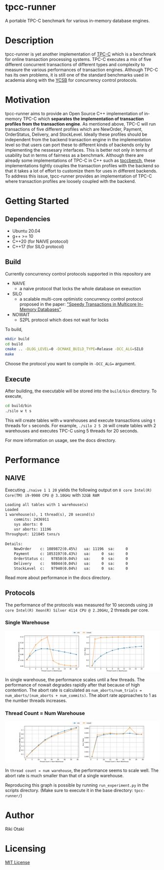 # tpcc-runner

A portable TPC-C benchmark for various in-memory database engines. 

# Description

tpcc-runner is yet another implementation of [TPC-C](http://www.tpc.org/tpcc/) which is a benchmark for online transaction processing systems.
TPC-C executes a mix of five different concurrent transactions of different types and complexity to measure the various performances of transaction engines.
Although TPC-C has its own problems, it is still one of the standard benchmarks used in academia along with the [YCSB](https://github.com/brianfrankcooper/YCSB) for concurrency control protocols.

# Motivation

tpcc-runner aims to provide an Open Source C++ implementation of in-memory TPC-C which __separates the implementation of transaction profiles from the transaction engine__.
As mentioned above, TPC-C will run transactions of five different profiles which are NewOrder, Payment, OrderStatus, Delivery, and StockLevel. 
Ideally these profiles should be independent from the backend transaction engine in the implementation level so that users can port these to different kinds of backends only by implementing the nessesary interfaces.
This is better not only in terms of usability but in terms of fairness as a benchmark.
Although there are already some implementations of TPC-C in C++ such as [tpccbench](https://github.com/evanj/tpccbench), these implementations tightly couples the transaction profiles with the backend so that it takes a lot of effort to customize them for uses in different backends.
To address this issue, tpcc-runner provides an implementation of TPC-C where transaction profiles are loosely coupled with the backend.

# Getting Started

## Dependencies
- Ubuntu 20.04
- g++ >= 10
- C++20 (for NAIVE protocol)
- C++17 (for SILO protocol)
## Build

Currently concurrency control protocols supported in this repository are
- NAIVE
  - a naive protocol that locks the whole database on exeuction
- SILO
  - a scalable multi-core optimistic concurrency control protocol proposed in the paper: ["Speedy Transactions in Multicore In-Memory Databases"](http://people.csail.mit.edu/stephentu/papers/silo.pdf).
- NOWAIT
  - S2PL protocol which does not wait for locks
  
To build, 

```sh
mkdir build
cd build
cmake .. -DLOG_LEVEL=0 -DCMAKE_BUILD_TYPE=Release -DCC_ALG=SILO
make
```

Choose the protocol you want to compile in `-DCC_ALG=` argument.

## Execute
After building, the executable will be stored into the `build/bin` directory.
To execute, 

```sh
cd build/bin
./silo w t s
```

This will create tables with `w` warehouses and execute transactions using `t` threads for `s` seconds. For example, `./silo 2 5 20` will create tables with 2 warehouses and executes TPC-C using 5 threads for 20 seconds.

For more information on usage, see the docs directory.

# Performance

## NAIVE

Executing `./naive 1 1 20` yields the following output on `8 core Intel(R) Core(TM) i9-9900 CPU @ 3.10GHz` with `32GB RAM`

```
Loading all tables with 1 warehouse(s)
Loaded
1 warehouse(s), 1 thread(s), 20 second(s)
    commits: 2436911
    sys aborts: 0
    usr aborts: 11196
Throughput: 121845 txns/s

Details:
    NewOrder    c: 1089872(0.45%)   ua: 11196  sa:     0
    Payment     c: 1053197(0.43%)   ua:     0  sa:     0
    OrderStatus c:   97858(0.04%)   ua:     0  sa:     0
    Delivery    c:   98044(0.04%)   ua:     0  sa:     0
    StockLevel  c:   97940(0.04%)   ua:     0  sa:     0
```

Read more about performance in the docs directory.
## Protocols

The performance of the protocols was measured for 10 seconds using `20 core Intel(R) Xeon(R) Silver 4114 CPU @ 2.20GHz`, 2 threads per core.

### Single Warehouse
![Single Warehouse](./docs/images/warehouse_single.JPG)

In single warehouse, the performance scales until a few threads. The performance of nowait degrades rapidly after that because of high contention. The abort rate is calculated as `num_aborts/num_trials = num_aborts/(num_aborts + num_commits)`. The abort rate approaches to 1 as the number threads increases.

### Thread Count = Num Warehouse

![Thread Count = Num Warehouse](./docs/images/warehouse_threadcount.JPG)

In `thread count = num warehouse`, the performance seems to scale well. The abort rate is much smaller than that of a single warehouse. 

Reproducing this graph is possible by running `run_experiment.py` in the scripts directory. (Make sure to execute it in the base directory: `tpcc-runner/`)
# Author

Riki Otaki

# Licensing

[MIT License](https://github.com/wattlebirdaz/tpcc-runner/blob/master/LICENSE)